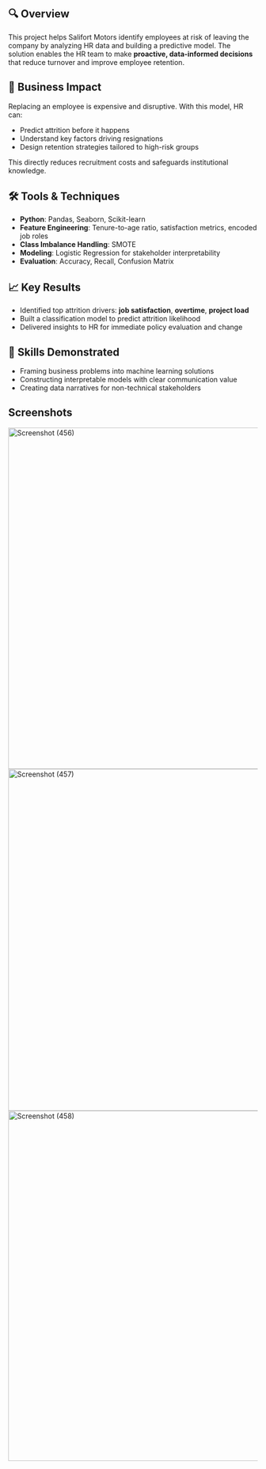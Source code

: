## 🔍 Overview  
This project helps Salifort Motors identify employees at risk of leaving the company by analyzing HR data and building a predictive model. The solution enables the HR team to make **proactive, data-informed decisions** that reduce turnover and improve employee retention.

## 💼 Business Impact  
Replacing an employee is expensive and disruptive. With this model, HR can:  
- Predict attrition before it happens  
- Understand key factors driving resignations  
- Design retention strategies tailored to high-risk groups  

This directly reduces recruitment costs and safeguards institutional knowledge.

## 🛠️ Tools & Techniques  
- **Python**: Pandas, Seaborn, Scikit-learn  
- **Feature Engineering**: Tenure-to-age ratio, satisfaction metrics, encoded job roles  
- **Class Imbalance Handling**: SMOTE  
- **Modeling**: Logistic Regression for stakeholder interpretability  
- **Evaluation**: Accuracy, Recall, Confusion Matrix  

## 📈 Key Results  
- Identified top attrition drivers: **job satisfaction**, **overtime**, **project load**  
- Built a classification model to predict attrition likelihood  
- Delivered insights to HR for immediate policy evaluation and change  

## 🧠 Skills Demonstrated  
- Framing business problems into machine learning solutions  
- Constructing interpretable models with clear communication value  
- Creating data narratives for non-technical stakeholders

## Screenshots
<img width="1622" height="690" alt="Screenshot (456)" src="https://github.com/user-attachments/assets/008c557c-9401-4e0b-8b7f-199c45776190" />
<img width="1120" height="691" alt="Screenshot (457)" src="https://github.com/user-attachments/assets/cf3e0e00-1e54-468e-b8f9-f2d1e29a6c8e" />
<img width="736" height="708" alt="Screenshot (458)" src="https://github.com/user-attachments/assets/f15c7b5c-d124-4d14-ae8c-8c28f71cb790" />

